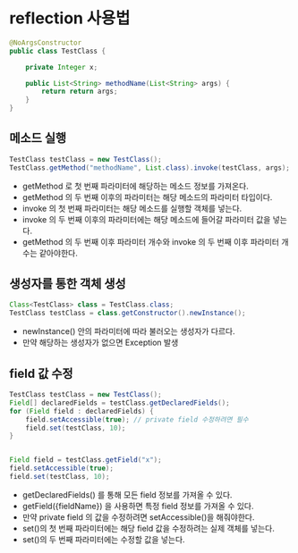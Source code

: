 # reflection 사용법
```java
@NoArgsConstructor
public class TestClass {

    private Integer x;

    public List<String> methodName(List<String> args) {
        return return args;
    }
}
```
## 메소드 실행
```java
TestClass testClass = new TestClass();
TestClass.getMethod("methodName", List.class).invoke(testClass, args);
```
* getMethod 로 첫 번째 파라미터에 해당하는 메소드 정보를 가져온다.
* getMethod 의 두 번째 이후의 파라미터는 해당 메소드의 파라미터 타입이다.
* invoke 의 첫 번째 파라미터는 해당 메소드를 실행할 객체를 넣는다.
* invoke 의 두 번째 이후의 파라미터에는 해당 메소드에 들어갈 파라미터 값을 넣는다.
* getMethod 의 두 번째 이후 파라미터 개수와 invoke 의 두 번째 이후 파라미터 개수는 같아야한다.
## 생성자를 통한 객체 생성
```java
Class<TestClass> class = TestClass.class;
TestClass testClass = class.getConstructor().newInstance();
```
* newInstance() 안의 파라미터에 따라 불러오는 생성자가 다르다.
* 만약 해당하는 생성자가 없으면 Exception 발생
## field 값 수정
```java
TestClass testClass = new TestClass();
Field[] declaredFields = testClass.getDeclaredFields();
for (Field field : declaredFields) {
    field.setAccessible(true); // private field 수정하려면 필수
    field.set(testClass, 10);
}


Field field = testClass.getField("x");
field.setAccessible(true);
field.set(testClass, 10);
```
* getDeclaredFields() 를 통해 모든 field 정보를 가져올 수 있다.
* getField({fieldName}) 을 사용하면 특정 field 정보를 가져올 수 있다.
* 만약 private field 의 값을 수정하려면 setAccessible()을 해줘야한다.
* set()의 첫 번째 파라미터에는 해당 field 값을 수정하려는 실제 객체를 넣는다.
* set()의 두 번째 파라미터에는 수정할 값을 넣는다.